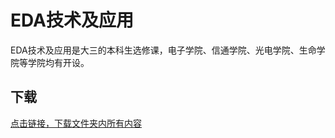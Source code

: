# EDA技术及应用

EDA技术及应用是大三的本科生选修课，电子学院、信通学院、光电学院、生命学院等学院均有开设。

## 下载

[点击链接，下载文件夹内所有内容](https://xovee.github.io/gitzip/?https://github.com/Xovee/uestc-course/tree/main/课程目录/EDA技术及应用)
